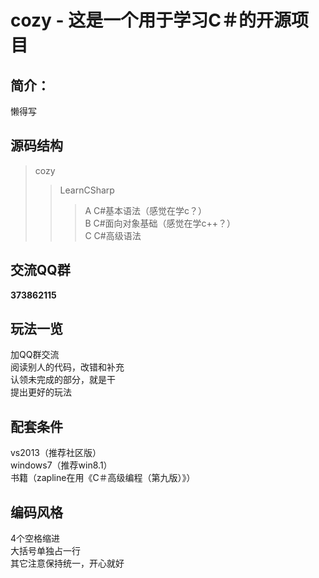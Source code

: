 cozy - 这是一个用于学习C＃的开源项目
========


简介：
--------------------------------
懒得写

源码结构
--------------------------------
> cozy  
>> LearnCSharp  
>>> A C#基本语法（感觉在学c？）  
>>> B C#面向对象基础（感觉在学c++？）  
>>> C C#高级语法  
  
交流QQ群
--------------------------------
<b>373862115</b>

玩法一览
--------------------------------
加QQ群交流  
阅读别人的代码，改错和补充  
认领未完成的部分，就是干  
提出更好的玩法  

配套条件
--------------------------------
vs2013（推荐社区版）  
windows7（推荐win8.1）  
书籍（zapline在用《C＃高级编程（第九版）》）  

编码风格
--------------------------------
4个空格缩进  
大括号单独占一行  
其它注意保持统一，开心就好  